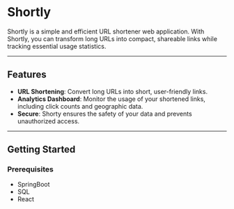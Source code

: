 # Shortly

Shortly is a simple and efficient URL shortener web application. With Shortly, you can transform long URLs into compact, shareable links while tracking essential usage statistics.

---

## Features

- **URL Shortening**: Convert long URLs into short, user-friendly links.
- **Analytics Dashboard**: Monitor the usage of your shortened links, including click counts and geographic data.
- **Secure**: Shorty ensures the safety of your data and prevents unauthorized access.

---

## Getting Started

### Prerequisites
- SpringBoot
- SQL
- React





